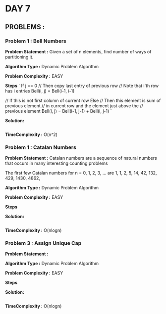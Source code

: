 # DAY 7 

## PROBLEMS : 

### Problem 1 : Bell Numbers

**Problem Statement :**
Given a set of n elements, find number of ways of partitioning it.

**Algorithm Type :** Dynamic Problem Algorithm

**Problem Complexity :** EASY

**Steps**
`
If j == 0
   // Then copy last entry of previous row
   // Note that i'th row has i entries
   Bell(i, j) = Bell(i-1, i-1) 

// If this is not first column of current row
Else 
   // Then this element is sum of previous element 
   // in current row and the element just above the
   // previous element
   Bell(i, j) = Bell(i-1, j-1) + Bell(i, j-1)
`

**Solution:**

```python3

```

**TimeComplexity :** O(n^2)


### Problem 1 : Catalan Numbers

**Problem Statement :**
Catalan numbers are a sequence of natural numbers that occurs in many interesting counting problems

The first few Catalan numbers for n = 0, 1, 2, 3, … are 1, 1, 2, 5, 14, 42, 132, 429, 1430, 4862,


**Algorithm Type :** Dynamic Problem Algorithm

**Problem Complexity :** EASY

**Steps**
`
`

**Solution:**

```python3

```

**TimeComplexity :** O(nlogn)


### Problem 3 : Assign Unique Cap 

**Problem Statement :**

**Algorithm Type :** Dynamic Problem Algorithm

**Problem Complexity :** EASY

**Steps**
`
`

**Solution:**

```python3

```

**TimeComplexity :** O(nlogn)





